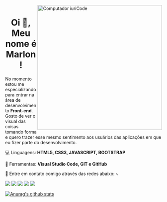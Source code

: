 <img src="https://raw.githubusercontent.com/MicaelliMedeiros/micaellimedeiros/master/image/computer-illustration.png" min-width="400px" max-width="400px" width="400px" align="right" alt="Computador iuriCode">

<h1 align="center">Oi 👋, Meu nome é Marlon!</h1>

<p align="left"> 
  No momento estou me especializando para entrar na área de desenvolvimento <strong>Front-end</strong>. Gosto de ver o visual das coisas tomando forma e quero trazer esse mesmo sentimento aos usuários das aplicações em que eu fizer parte do desenvolvimento.
</p>

<p align="left">
    💻 Linguagens: <strong>HTML5, CSS3, JAVASCRIPT, BOOTSTRAP</strong>
</p>


<p align="left">
  💼 Ferramentas: <strong>Visual Studio Code, GIT e GitHub</strong>
</p>

<p align="left">
  💌 Entre em contato comigo através das redes abaixo: ⤵️
</p>
 <p align="left">
  <a href="mailto:marlon_menezes@outlook.com" target="_blank" alt="Gmail">
  <img src="https://img.shields.io/badge/Gmail-D14836?style=for-the-badge&logo=gmail&logoColor=white&link=mailto:marlon_menezes@outlook.com" /></a>

 <a href="https://www.linkedin.com/in/marlonmenezes/" target="_blank" alt="Linkedin">
  <img src="https://img.shields.io/badge/LinkedIn-0077B5?style=for-the-badge&logo=linkedin&logoColor=white&link=https://www.linkedin.com/in/marlonmenezes/" /></a>

  <a href="https://twitter.com/marlusher" target="_blank" alt="Twitter">
  <img src="https://img.shields.io/badge/Twitter-1DA1F2?style=for-the-badge&logo=twitter&logoColor=white&link=https://twitter.com/marlusher"/></a>

<a href="https://t.me/marlusher" target="_blank" alt="Telegram">
  <img src="https://img.shields.io/badge/Telegram-2CA5E0?style=for-the-badge&logo=telegram&logoColor=white&link=https://t.me/marlusher"/></a>

<a href="https://api.whatsapp.com/send?phone=5531994469272&text=Ol%C3%A1!%20Que%20bom%20que%20entrou%20em%20contato.%20Assim%20que%20poss%C3%ADvel%20responderei%2C%20ok%3F!%20%F0%9F%98%89" target="_blank" alt="WhatsApp">
  <img src="https://img.shields.io/badge/WhatsApp-25D366?style=for-the-badge&logo=whatsapp&logoColor=white&link=https://api.whatsapp.com/send?phone=5531994469272&text=Ol%C3%A1!%20Que%20bom%20que%20entrou%20em%20contato.%20Assim%20que%20poss%C3%ADvel%20responderei%2C%20ok%3F!%20%F0%9F%98%89"/></a>



[![Anurag's github stats](https://github-readme-stats.vercel.app/api?username=marlonmnz&show_icons=true&theme=vision-friendly-dark)](https://github.com/anuraghazra/github-readme-stats)

  </p>  